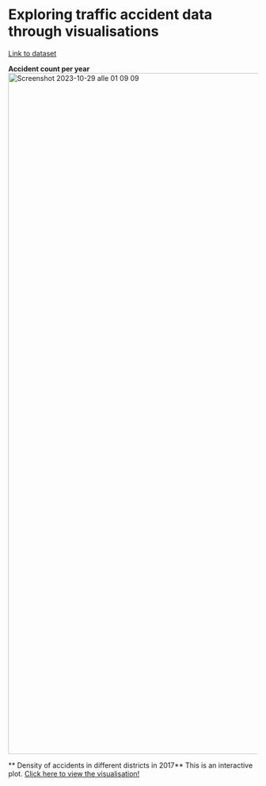 # Exploring traffic accident data through visualisations

[Link to dataset](https://www.kaggle.com/datasets/tsiaras/uk-road-safety-accidents-and-vehicles/)

**Accident count per year**
<img width="1374" alt="Screenshot 2023-10-29 alle 01 09 09" src="https://github.com/anitagat/uk_accidents_visualisation/assets/68993882/252cd915-229f-4144-b309-9339297a72a2">

** Density of accidents in different districts in 2017**
This is an interactive plot. 
[Click here to view the visualisation!](accidents_year.html)



